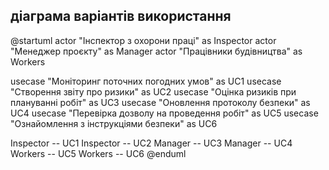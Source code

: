 ## діаграма варіантів використання
@startuml
actor "Інспектор з охорони праці" as Inspector
actor "Менеджер проєкту" as Manager
actor "Працівники будівництва" as Workers

usecase "Моніторинг поточних погодних умов" as UC1
usecase "Створення звіту про ризики" as UC2
usecase "Оцінка ризиків при плануванні робіт" as UC3
usecase "Оновлення протоколу безпеки" as UC4
usecase "Перевірка дозволу на проведення робіт" as UC5
usecase "Ознайомлення з інструкціями безпеки" as UC6

Inspector -- UC1
Inspector -- UC2
Manager -- UC3
Manager -- UC4
Workers -- UC5
Workers -- UC6
@enduml